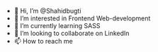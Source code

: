 - 👋 Hi, I’m @Shahidbugti
- 👀 I’m interested in Frontend Web-development
- 🌱 I’m currently learning SASS
- 💞️ I’m looking to collaborate on LinkedIn
- 📫 How to reach me 

<!---
Shahidbugti/Shahidbugti is a ✨ special ✨ repository because its `README.md` (this file) appears on your GitHub profile.
You can click the Preview link to take a look at your changes.
--->
